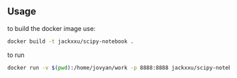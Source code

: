 ## Usage

to build the docker image use:

```bash
docker build -t jackxxu/scipy-notebook .
```

to run 

```bash
docker run -v $(pwd):/home/jovyan/work -p 8888:8888 jackxxu/scipy-notebook
```
